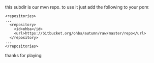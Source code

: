 this subdir is our mvn repo. to use it just add the following to your pom:

```
<repositories>
...
  <repository>
    <id>ohba</id>
    <url>https://bitbucket.org/ohba/autumn/raw/master/repo</url>
  </repository>
...
</repositories>
```

thanks for playing
